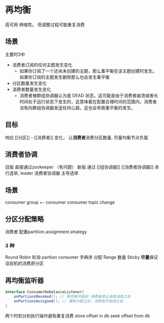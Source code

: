 # 再均衡
高可用 伸缩性。 但调整过程可能重复消费

## 场景
主要时3中
 - 消费者订阅的任何主题发生变化
    - 如果你订阅了一个还尚未创建的主题，那么重平衡在该主题创建时发生。如果你订阅的主题发生删除那么也会发生重平衡
 - 分区数量发生变化 
 - 消费者数量发生变化
    - 消费者被群组协调器认为是 DEAD 状态，这可能是由于消费者崩溃或者长时间处于运行状态下发生的，这意味着在配置合理时间的范围内，消费者没有向群组协调器发送任何心跳，这也会导致重平衡的发生。
## 目标
响应 [[分区]] - [[消费者]] 变化， 让**消费者**消费分区数量, 尽量均衡节点负载

## 消费者协调
旧版 直接通过zookeeper （有问题）
新版 通过 [[组协调器]] [[消费者协调器]] 进行选举, leader 消费者协调器 主导选举

## 场景
consumer group +- consumer
consumer topic change

## 分区分配策略
消费者 配置partition.assignment.strategy
### 3 种
Round Robin 轮询 partiion consumer 字典序 分配
Range 数量 
Sticky **尽量**保证没宕机的消费原分区

## 再均衡监听器
```java
interface ConsumerRebalanceListener{
    onPartionsRevoked(); // 再均衡开始前 消费者停止读取消息之后
    onPartionsAssigned(); // 重新分配之后，消费者开始读之前
}
```

两个时机分别执行操作避免重复消费
store  offset in db
seek offset from db
